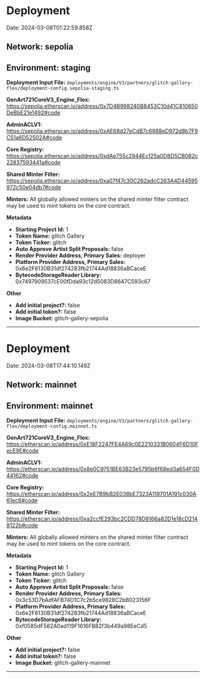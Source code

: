 
# Deployment

Date: 2024-03-08T01:22:59.858Z

## **Network:** sepolia

## **Environment:** staging

**Deployment Input File:** `deployments/engine/V3/partners/glitch-gallery-flex/deployment-config.sepolia-staging.ts`

**GenArt721CoreV3_Engine_Flex:** https://sepolia.etherscan.io/address/0x7D4B998240B8453C10d41C810650DeBbE21e1492#code

**AdminACLV1:** https://sepolia.etherscan.io/address/0xAE68d27eCdB7c6988eD972d8b7F9C51a6D52502A#code

**Core Registry:** https://sepolia.etherscan.io/address/0xdAe755c2944Ec125a0D8D5CB082c22837593441a#code

**Shared Minter Filter:** https://sepolia.etherscan.io/address/0xa07f47c30C262adcC263A4D44595972c50e04db7#code

**Minters:** All globally allowed minters on the shared minter filter contract may be used to mint tokens on the core contract.

**Metadata**

- **Starting Project Id:** 1
- **Token Name:** glitch Gallery
- **Token Ticker:** glitch
- **Auto Approve Artist Split Proposals:** false
- **Render Provider Address, Primary Sales:** deployer
- **Platform Provider Address, Primary Sales:** 0x6e2F6130B31df274283fb21744Ad18836aBCaceE
- **BytecodeStorageReader Library:** 0x7497909537cE00fDda93c12d5083D8647C593c67

**Other**

- **Add initial project?:** false
- **Add initial token?:** false
- **Image Bucket:** glitch-gallery-sepolia

---


# Deployment

Date: 2024-03-08T17:44:10.149Z

## **Network:** mainnet

## **Environment:** mainnet

**Deployment Input File:** `deployments/engine/V3/partners/glitch-gallery-flex/deployment-config.mainnet.ts`

**GenArt721CoreV3_Engine_Flex:** https://etherscan.io/address/0xE18F2247FE4A69c0E2210331B0604F6D10FecE9E#code

**AdminACLV1:** https://etherscan.io/address/0x8e0C9751BE63B23e5795b6f68ed3a654F0D44162#code

**Core Registry:** https://etherscan.io/address/0x2eE7B9bB2E038bE7323A119701A191c030A61ec6#code

**Shared Minter Filter:** https://etherscan.io/address/0xa2ccfE293bc2CDD78D8166a82D1e18cD2148122b#code

**Minters:** All globally allowed minters on the shared minter filter contract may be used to mint tokens on the core contract.

**Metadata**

- **Starting Project Id:** 1
- **Token Name:** glitch Gallery
- **Token Ticker:** glitch
- **Auto Approve Artist Split Proposals:** false
- **Render Provider Address, Primary Sales:** 0x3c53D7bAdfAFB74D1C7c2b5ce9828C2bB023156F
- **Platform Provider Address, Primary Sales:** 0x6e2F6130B31df274283fb21744Ad18836aBCaceE
- **BytecodeStorageReader Library:** 0xf0585dF582A0ad119F1616FB82f3b449a98EeCd5

**Other**

- **Add initial project?:** false
- **Add initial token?:** false
- **Image Bucket:** glitch-gallery-mainnet

---

